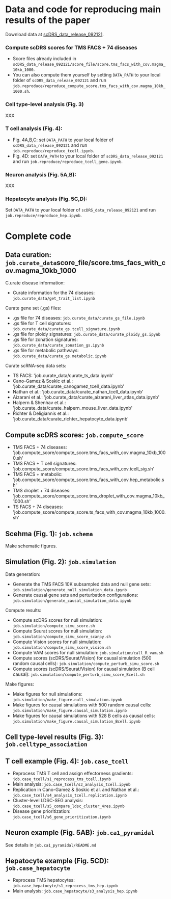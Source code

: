 # Data and code for reproducing main results of the paper

Download data at [scDRS_data_release_092121](XXX).  

### Compute scDRS scores for TMS FACS + 74 diseases
- Score files already included in `scDRS_data_release_092121/score_file/score.tms_facs_with_cov.magma_10kb_1000`.
- You can also compute them yourself by setting `DATA_PATH` to your local folder of `scDRS_data_release_092121` and run `job.reproduce/reproduce_compute_score.tms_facs_with_cov.magma_10kb_1000.sh`.

### Cell type-level analysis (Fig. 3)
XXX

### T cell analysis (Fig. 4): 
- Fig. 4A,B,C: set `DATA_PATH` to your local folder of `scDRS_data_release_092121` and run `job.reproduce/reproduce_tcell.ipynb`.
- Fig. 4D: set `DATA_PATH` to your local folder of `scDRS_data_release_092121` and run `job.reproduce/reproduce_tcell_gene.ipynb`. 

### Neuron analysis (Fig. 5A,B):
XXX

### Hepatocyte analysis (Fig. 5C,D): 
Set `DATA_PATH` to your local folder of `scDRS_data_release_092121` and run `job.reproduce/reproduce_hep.ipynb`.


# Complete code

## Data curation: `job.curate_data`score_file/score.tms_facs_with_cov.magma_10kb_1000
C.urate disease information: 
- Curate information for the 74 diseases: `job.curate_data/get_trait_list.ipynb`

Curate gene set (.gs) files:
- .gs file for 74 diseases: `job.curate_data/curate_gs_file.ipynb`
- .gs file for T cell signatures: `job.curate_data/curate_gs.tcell_signature.ipynb`
- .gs file for ploidy signatures: `job.curate_data/curate_ploidy_gs.ipynb`
- .gs file for zonation signatures: `job.curate_data/curate_zonation_gs.ipynb`
- .gs file for metabolic pathways: `job.curate_data/curate_gs.metabolic.ipynb`

Curate scRNA-seq data sets:
- TS FACS: 'job.curate_data/curate_ts_data.ipynb'
- Cano-Gamez & Soskic et al.: 'job.curate_data/curate_canogamez_tcell_data.ipynb'
- Nathan et al.: 'job.curate_data/curate_nathan_tcell_data.ipynb'
- Aizarani et al.: 'job.curate_data/curate_aizarani_liver_atlas_data.ipynb'
- Halpern & Shenhav et al.: 'job.curate_data/curate_halpern_mouse_liver_data.ipynb'
- Richter & Deligiannis et al.: 'job.curate_data/curate_richter_hepatocyte_data.ipynb'


## Compute scDRS scores: `job.compute_score`
- TMS FACS + 74 diseases: 'job.compute_score/compute_score.tms_facs_with_cov.magma_10kb_1000.sh'
- TMS FACS + T cell signatures: 'job.compute_score/compute_score.tms_facs_with_cov.tcell_sig.sh'
- TMS FACS + metabolic: 'job.compute_score/compute_score.tms_facs_with_cov.hep_metabolic.sh'
- TMS droplet + 74 diseases: 'job.compute_score/compute_score.tms_droplet_with_cov.magma_10kb_1000.sh'
- TS FACS + 74 diseases: 'job.compute_score/compute_score.ts_facs_with_cov.magma_10kb_1000.sh'


## Scehma (Fig. 1): `job.schema`
Make schematic figures.

## Simulation (Fig. 2): `job.simulation`
Data generation:
- Generate the TMS FACS 10K subsampled data and null gene sets: `job.simulation/generate_null_simulation_data.ipynb`
- Generate causal gene sets and perturbation configurations: `job.simulation/generate_causal_simulation_data.ipynb`

Compute results: 
- Compute scDRS scores for null simulation: `job.simulation/compute_simu_score.sh`
- Compute Seurat scores for null simulation: `job.simulation/compute_simu_score_scanpy.sh`
- Compute Vision scores for null simulation: `job.simulation/compute_simu_score_vision.sh`
- Compute VAM scores for null simulation: `job.simulation/call_R_vam.sh`
- Compute scores (scDRS/Seurat/Vision) for causal simulation (500 random causal cells): `job.simulation/compute_perturb_simu_score.sh`
- Compute scores (scDRS/Seurat/Vision) for causal simulation (B cell causal): `job.simulation/compute_perturb_simu_score_Bcell.sh`

Make figures:
- Make figures for null simulations: `job.simulation/make_figure.null_simulation.ipynb`
- Make figures for causal simulations with 500 random causal cells: `job.simulation/make_figure.causal_simulation.ipynb`
- Make figures for causal simulations with 528 B cells as causal cells: `job.simulation/make_figure.causal_simulation_Bcell.ipynb`


## Cell type-level results (Fig. 3): `job.celltype_association`

## T cell example (Fig. 4): `job.case_tcell`
- Reprocess TMS T cell and assign effectorness gradients: `job.case_tcell/s1_reprocess_tms_tcell.ipynb`
- Main analysis: `job.case_tcell/s3_analysis_tcell.ipynb`
- Replication in Cano-Gamez & Soskic et al. and Nathan et al.: `job.case_tcell/s4_analysis_tcell.replication.ipynb`
- Cluster-level LDSC-SEG analysis: `job.case_tcell/s5_compare_ldsc_cluster_4res.ipynb`
- Disease gene prioritization: `job.case_tcell/s6_gene_prioritization.ipynb`

## Neuron example (Fig. 5AB):  `job.ca1_pyramidal`
See details in `job.ca1_pyramidal/README.md`

## Hepatocyte example (Fig. 5CD): `job.case_hepatocyte`
- Reprocess TMS hepatocytes: `job.case_hepatocyte/s1_reprocess_tms_hep.ipynb`
- Main analysis: `job.case_hepatocyte/s3_analysis_hep.ipynb`
